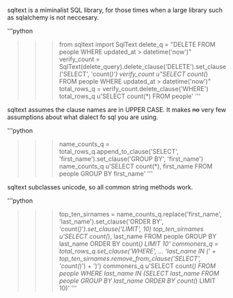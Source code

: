 sqltext is a miminalist SQL library, for those times when a large library such as sqlalchemy is not neccesary.

'''python
>>> from sqltext import SqlText
>>> delete_q = "DELETE FROM people WHERE updated_at > datetime('now')"
>>> verify_count = SqlText(delete_query).delete_clause('DELETE').set_clause('SELECT', 'count(*)')
>>> verify_count
u"SELECT count(*) FROM people WHERE updated_at > datetime('now')"
>>> total_rows_q = verify_count.delete_clause('WHERE')
>>> total_rows_q
u'SELECT count(*) FROM people'
'''

sqltext assumes the clause names are in UPPER CASE. It makes ~~no~~ very few assumptions about what dialect fo sql you are using.

'''python
>>> name_counts_q = total_rows_q.append_to_clause('SELECT', 'first_name').set_clause('GROUP BY', 'first_name')
>>> name_counts_q
u'SELECT count(*), first_name FROM people GROUP BY first_name'
'''

sqltext subclasses unicode, so all common string methods work.

'''python
>>> top_ten_sirnames = name_counts_q.replace('first_name', 'last_name').set_clause('ORDER BY', 'count(*)').set_clause('LIMIT', 10)
>>> top_ten_sirnames
u'SELECT count(*), last_name FROM people GROUP BY last_name ORDER BY count(*) LIMIT 10'
>>> commoners_q = total_rows_q.set_clause('WHERE',
...     'last_name IN (' + top_ten_sirnames.remove_from_clause('SELECT', 'count(*)') + ')')
>>> commoners_q
u'SELECT count(*) FROM people WHERE last_name IN (SELECT last_name FROM people GROUP BY last_name ORDER BY count(*) LIMIT 10)'
'''
